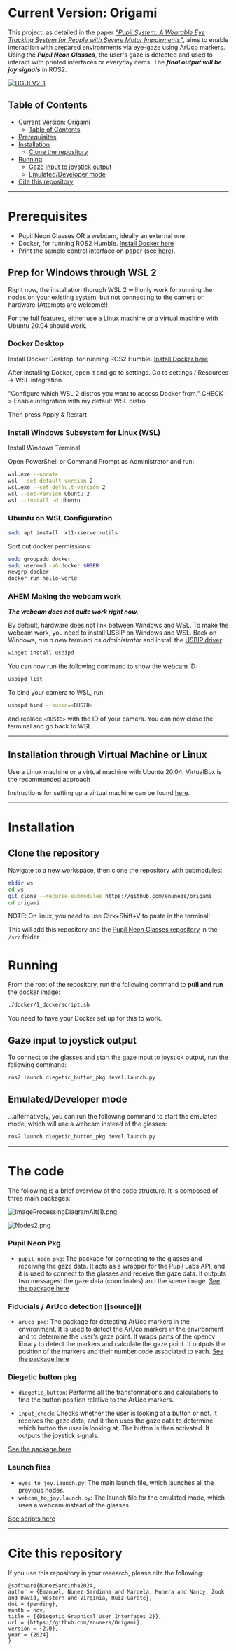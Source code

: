 # Current Version: Origami

This project, as detailed in the paper [_"Pupil System: A Wearable Eye Tracking System for People with Severe Motor Impairments"_](https://arxiv.org/abs/2105.05782), aims to enable interaction with prepared environments via eye-gaze using ArUco markers. Using the **_Pupil Neon Glasses_**, the user's gaze is detected and used to interact with printed interfaces or everyday items. The **_final output will be joy signals_** in ROS2.

[![DGUI V2-1](http://img.youtube.com/vi/hrXuNYLDFds/0.jpg)](https://www.youtube.com/watch?v=hrXuNYLDFds)

## Table of Contents

- [Current Version: Origami](#current-version-origami)
  - [Table of Contents](#table-of-contents)
- [Prerequisites](#prerequisites)
- [Installation](#installation)
  - [Clone the repository](#clone-the-repository)
- [Running](#running)
  - [Gaze input to joystick output](#gaze-input-to-joystick-output)
  - [Emulated/Developer mode](#emulateddeveloper-mode)
- [Cite this repository](#cite-this-repository)

---

# Prerequisites

- Pupil Neon Glasses OR a webcam, ideally an external one.
- Docker, for running ROS2 Humble. [Install Docker here](https://docs.docker.com/get-docker/)
- Print the sample control interface on paper (see [here](/src/diegetic_button_pkg/printables/)).

## Prep for Windows through WSL 2

Right now, the installation thorugh WSL 2 will only work for running the nodes on your existing system, but not connecting to the camera or hardware (Attempts are welcome!).

For the full features, either use a Linux machine or a virtual machine with Ubuntu 20.04 should work.

### Docker Desktop

Install Docker Desktop, for running ROS2 Humble. [Install Docker here](https://docs.docker.com/get-docker/)

After installing Docker, open it and go to settings.
Go to settings / Resources -> WSL integration

"Configure which WSL 2 distros you want to access Docker from."
CHECK -> Enable integration with my default WSL distro

Then press Apply & Restart

### Install Windows Subsystem for Linux (WSL)

Install Windows Terminal

Open PowerShell or Command Prompt as Administrator and run:

```bash
wsl.exe --update
wsl --set-default-version 2
wsl.exe --set-default-version 2
wsl --set-version Ubuntu 2
wsl --install -d Ubuntu
```

### Ubuntu on WSL Configuration

```bash
sudo apt install  x11-xserver-utils
```

Sort out docker permissions:

```bash
sudo groupadd docker
sudo usermod -aG docker $USER
newgrp docker
docker run hello-world
```

### AHEM Making the webcam work

**_The webcam does not quite work right now._**

By default, hardware does not link between Windows and WSL. To make the webcam work, you need to install USBIP on Windows and WSL. Back on Windows, _run a new terminal as administrator_ and install the [USBIP driver](https://github.com/dorssel/usbipd-win):

```bash
winget install usbipd
```

You can now run the following command to show the webcam ID:

```bash
usbipd list
```

To bind your camera to WSL, run:

```bash
usbipd bind --busid=<BUSID>
```

and replace `<BUSID>` with the ID of your camera. You can now close the terminal and go back to WSL.

---

## Installation through Virtual Machine or Linux

Use a Linux machine or a virtual machine with Ubuntu 20.04.
VirtualBox is the recommended approach

Instructions for setting up a virtual machine can be found [here](https://www.theroboticsspace.com/blog/How-To-Install-ROS-2-in-Ubuntu-22-04-VM-On-Windows/).

---

# Installation

## Clone the repository

Navigate to a new workspace, then clone the repository with submodules:

```bash
mkdir ws
cd ws
git clone --recurse-submodules https://github.com/enunezs/origami
cd origami
```

NOTE: On linux, you need to use Ctrk+Shift+V to paste in the terminal!

This will add this repository and the [Pupil Neon Glasses repository](https://github.com/enunezs/pupil_neon_pkg/tree/release) in the `/src` folder

# Running

From the root of the repository, run the following command to **pull and run** the docker image:

```bash
./docker/1_dockerscript.sh
```

You need to have your Docker set up for this to work.

## Gaze input to joystick output

To connect to the glasses and start the gaze input to joystick output, run the following command:

```bash
ros2 launch diegetic_button_pkg devel.launch.py
```

## Emulated/Developer mode

...alternatively, you can run the following command to start the emulated mode, which will use a webcam instead of the glasses:

```bash
ros2 launch diegetic_button_pkg devel.launch.py
```

---

# The code

The following is a brief overview of the code structure. It is composed of three main packages:

![ImageProcessingDiagramAlt(1).png](<doc/ImageProcessingDiagramAlt(1).png>)

![Nodes2.png](Nodes2.png)

### Pupil Neon Pkg

- `pupil_neon_pkg`: The package for connecting to the glasses and receiving the gaze data. It acts as a wrapper for the Pupil Labs API, and it is used to connect to the glasses and receive the gaze data. It outputs two messages: the gaze data (coordinates) and the scene image.
  [See the package here](/src/pupil_neon_pkg/)

### Fiducials / ArUco detection [[source]](

- `aruco_pkg`: The package for detecting ArUco markers in the environment. It is used to detect the ArUco markers in the environment and to determine the user's gaze point. It wraps parts of the opencv library to detect the markers and calculate the gaze point. It outputs the position of the markers and their number code associated to each.
  [See the package here](/src/aruco_pkg/)

### Diegetic button pkg

- `diegetic_button`: Performs all the transformations and calculations to find the button position relative to the ArUco markers.

- `input_check`: Checks whether the user is looking at a button or not. It receives the gaze data, and it then uses the gaze data to determine which button the user is looking at. The button is then activated. It outputs the joystick signals.

[See the package here](/src/diegetic_button_pkg/)

### Launch files

- `eyes_to_joy.launch.py`: The main launch file, which launches all the previous nodes.
- `webcam_to_joy.launch.py`: The launch file for the emulated mode, which uses a webcam instead of the glasses.

[See scripts here](/src/diegetic_button_pkg/launch/)

---

# Cite this repository

If you use this repository in your research, please cite the following:

```
@software{NunezSardinha2024,
author = {Emanuel, Nunez Sardinha and Marcela, Munera and Nancy, Zook and David, Western and Virginia, Ruiz Garate},
doi = {pending},
month = nov,
title = {{Diegetic Graphical User Interfaces 2}},
url = {https://github.com/enunezs/Origami},
version = {2.0},
year = {2024}
}
```
